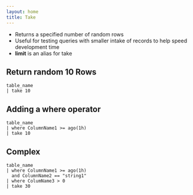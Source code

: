```yaml
---
layout: home
title: Take
---
```


- Returns a specified number of random rows
- Useful for testing queries with smaller intake of records to help speed development time
- **limit** is an alias for take

## Return random 10 Rows

```KQL
table_name
| take 10
```

## Adding a where operator

```KQL
table_name
| where ColumnName1 >= ago(1h)
| take 10
```

## Complex

```KQL
table_name
| where ColumnName1 >= ago(1h)
  and ColumnName2 == "string1"
| where ColumName3 > 0
| take 30
```

